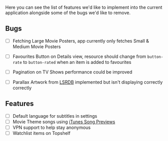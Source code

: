 Here you can see the list of features we'd like to implement into the current application alongside some of the bugs we'd like to remove.

## Bugs

- [ ] Fetching Large Movie Posters, app currently only fetches Small & Medium Movie Posters
- [ ] Favourites Button on Details view, resource should change from `button-rate` to `button-rated` when an item is added to favourites
- [ ] Pagination on TV Shows performance could be improved
- [ ] Parallax Artwork from [LSRDB](https://lsrdb.com/) implemented but isn't displaying correctly correctly


## Features

- [ ] Default language for subtitles in settings
- [ ] Movie Theme songs using [iTunes Song Previews](https://affiliate.itunes.apple.com/resources/documentation/itunes-store-web-service-search-api/)
- [ ] VPN support to help stay anonymous
- [ ] Watchlist items on Topshelf